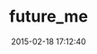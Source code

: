 ---
layout: post
title:  "future_me"
repo:   "muflax/fume"
date:   2015-02-18 17:12:40
gemurl: http://github.com/muflax/fume
---